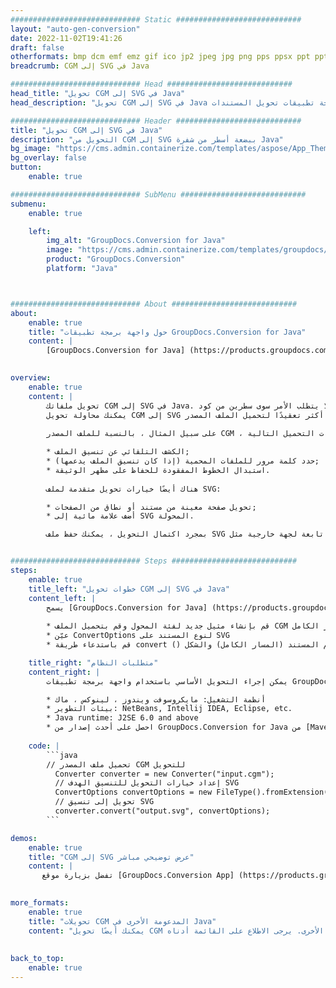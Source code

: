 ```yaml
---
############################# Static ############################
layout: "auto-gen-conversion"
date: 2022-11-02T19:41:26
draft: false
otherformats: bmp dcm emf emz gif ico jp2 jpeg jpg png pps ppsx ppt pptx psb psd svg svgz tga tif tiff webp wmf wmz
breadcrumb: CGM إلى SVG في Java

############################# Head ############################
head_title: "تحويل CGM إلى SVG في Java"
head_description: "تحويل CGM إلى SVG في Java ببضعة أسطر من الشفرة. يمكنك تحويل أكثر من 160 تنسيقًا للملف باستخدام واجهة برمجة تطبيقات تحويل المستندات GroupDocs لـ Java"

############################# Header ############################
title: "تحويل CGM إلى SVG في Java"
description: "التحويل من CGM إلى SVG ببضعة أسطر من شفرة Java"
bg_image: "https://cms.admin.containerize.com/templates/aspose/App_Themes/V3/images/bg/header1.png"
bg_overlay: false
button:
    enable: true

############################# SubMenu ############################
submenu:
    enable: true

    left:
        img_alt: "GroupDocs.Conversion for Java"
        image: "https://cms.admin.containerize.com/templates/groupdocs/images/product-logos/90x90-noborder/groupdocs-conversion-java.png"
        product: "GroupDocs.Conversion"
        platform: "Java"



############################# About ############################
about:
    enable: true
    title: "حول واجهة برمجة تطبيقات GroupDocs.Conversion for Java"
    content: |
        [GroupDocs.Conversion for Java] (https://products.groupdocs.com/conversion/java/) عبارة عن واجهة برمجة تطبيقات متقدمة لتحويل تنسيق الملفات للتحويل بين تنسيقات الصور والمستندات الشائعة مثل Microsoft Office و OpenDocument و PDF و HTML والبريد الإلكتروني و CAD. وغير ذلك الكثير باستخدام بضعة أسطر من التعليمات البرمجية. تكتشف واجهة برمجة التطبيقات الأصلية تلقائيًا تنسيقات المستندات الأصلية وتوفر العديد من الخيارات لتخصيص المستندات المحولة. إلى جانب وظيفة استخراج المعلومات من المستند ، فإنه يدعم أيضًا التخزين المؤقت لنتائج التحويل إلى القرص المحلي افتراضيًا. ومع ذلك ، يمكن دعم أي نوع من أنواع التخزين المؤقت من خلال تنفيذ الواجهات المناسبة - Amazon S3 أو Dropbox أو Google Drive أو Windows Azure أو Reddis أو أي واجهات أخرى.
    

overview:
    enable: true
    content: |
        تحويل ملفاتك CGM إلى SVG في Java. لا يتطلب الأمر سوى سطرين من كود Java على أي نظام أساسي تختاره ، مثل Windows و Linux و macOS.
        يمكنك محاولة تحويل CGM إلى SVG مجانًا وتقييم جودة نتائج التحويل. إلى جانب البرامج النصية البسيطة لتحويل الملفات ، يمكنك تجربة خيارات أكثر تعقيدًا لتحميل الملف المصدر CGM وتخزين الإخراج SVG. 
        
        على سبيل المثال ، بالنسبة للملف المصدر CGM ، يمكنك استخدام خيارات التحميل التالية:

        * الكشف التلقائي عن تنسيق الملف;
        * حدد كلمة مرور للملفات المحمية (إذا كان تنسيق الملف يدعمها);
        * استبدال الخطوط المفقودة للحفاظ على مظهر الوثيقة.
        
        هناك أيضًا خيارات تحويل متقدمة لملف SVG:

        * تحويل صفحة معينة من مستند أو نطاق من الصفحات;
        * أضف علامة مائية إلى SVG المحولة.

        بمجرد اكتمال التحويل ، يمكنك حفظ ملف SVG في مسار ملفك المحلي أو في أي وحدة تخزين تابعة لجهة خارجية مثل FTP و Amazon S3 و Google Drive و Dropbox وما إلى ذلك. يُرجى ملاحظة - للتحويل CGM إلى SVG ، لا تحتاج إلى تثبيت أي برامج إضافية ، مثل MS Office و Open Office و Adobe Acrobat Reader وما إلى ذلك.


############################# Steps ############################
steps:
    enable: true
    title_left: "خطوات تحويل CGM إلى SVG في Java"
    content_left: |
        يسمح [GroupDocs.Conversion for Java] (https://products.groupdocs.com/conversion/java/) للمطورين بتحويل ملف CGM بسهولة إلى SVG ببضعة أسطر من التعليمات البرمجية.
        
        * قم بإنشاء مثيل جديد لفئة المحول وقم بتحميل الملف CGM بالمسار الكامل
        * عيّن ConvertOptions لنوع المستند على SVG
        * قم باستدعاء طريقة convert () ومرر اسم المستند (المسار الكامل) والشكل (SVG) كمعامل

    title_right: "متطلبات النظام"
    content_right: |
        يمكن إجراء التحويل الأساسي باستخدام واجهة برمجة تطبيقات GroupDocs.Conversion for Java ببضعة سطور من التعليمات البرمجية. يتم دعم واجهات برمجة التطبيقات الخاصة بنا على جميع الأنظمة الأساسية وأنظمة التشغيل الرئيسية. قبل تنفيذ الكود أدناه ، تأكد من تثبيت المتطلبات الأساسية التالية على نظامك.

        * أنظمة التشغيل: مايكروسوفت ويندوز ، لينوكس ، ماك
        * بيئات التطوير: NetBeans, Intellij IDEA, Eclipse, etc.
        * Java runtime: J2SE 6.0 and above
        * احصل على أحدث إصدار من GroupDocs.Conversion for Java من [Maven] (https://repository.groupdocs.com/webapp/#/artifacts/browse/tree/General/repo/com/groupdocs/groupdocs-conversion)
         
    code: |
        ```java    
        // تحميل ملف المصدر CGM للتحويل
          Converter converter = new Converter("input.cgm");
          // إعداد خيارات التحويل للتنسيق الهدف SVG
          ConvertOptions convertOptions = new FileType().fromExtension("svg").getConvertOptions();
          // تحويل إلى تنسيق SVG
          converter.convert("output.svg", convertOptions);
        ```

demos:
    enable: true
    title: "CGM إلى SVG عرض توضيحي مباشر"
    content: |
       تفضل بزيارة موقع [GroupDocs.Conversion App] (https://products.groupdocs.app/conversion/family) وجرب التحويل CGM إلى SVG الآن. العرض التجريبي المجاني له الفوائد التالية
          

more_formats:
    enable: true
    title: "تحويلات CGM المدعومة الأخرى في Java"
    content: "يمكنك أيضًا تحويل CGM إلى العديد من تنسيقات الملفات الأخرى. يرجى الاطلاع على القائمة أدناه."
       
       
back_to_top:
    enable: true
---
```

